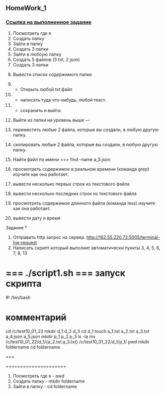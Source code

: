 ## HomeWork_1
 ### [Ссылка на  выполненное задание](https://github.com/P-e-t-e-r-Parker/GitBash/blob/main/Terminal_HW1.txt)
1) Посмотреть где я 
2) Создать папку    
3) Зайти в папку   
4) Создать 3 папки 
5) Зайти в любоую папку 
6) Создать 5 файлов (3 txt, 2 json)  
7) Создать 3 папки
8. Вывести список содержимого папки 
9) + Открыть любой txt файл 
10) + написать туда что-нибудь, любой текст.  
11) + сохранить и выйти.  
12) Выйти из папки на уровень выше 
—
13) переместить любые 2 файла, которые вы создали, в любую другую папку.  
14) скопировать любые 2 файла, которые вы создали, в любую другую папку. 
15) Найти файл по имени === find -name a_5.json
16) просмотреть содержимое в реальном времени (команда grep) изучите как она работает.
17) вывести несколько первых строк из текстового файла     			                       
18) вывести несколько последних строк из текстового файла 			                       
19) просмотреть содержимое длинного файла (команда less) изучите как она работает.    

20) вывести дату и время 

Задание *
1) Отправить http запрос на сервер. http://162.55.220.72:5005/terminal-hw-request   
2) Написать скрипт который выполнит автоматически пункты 3, 4, 5, 6, 7, 8, 13  

===
./script1.sh === запуск скрипта 
===
#! /bin/bash 

# комментарий

cd /c/test10_01_22
mkdir d_1 d_2 d_3
cd d_1
touch a_1.txt a_2.txt a_3.txt a_4.json a_5.json
mkdir p_1 p_2 p_3
ls -la
mv /c/test10_01_22/d_1/{a_2.txt,a_3.txt} /c/test10_01_22/d_1/p_1/
pwd
mkdir foldername
cd foldername

===

=====================
1) Посмотреть где я - pwd
2) Создать папку - mkdir foldername
3) Зайти в папку - cd foldername
